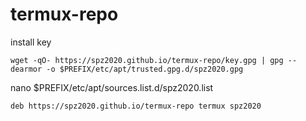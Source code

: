 # termux-repo
install key
```
wget -qO- https://spz2020.github.io/termux-repo/key.gpg | gpg --dearmor -o $PREFIX/etc/apt/trusted.gpg.d/spz2020.gpg 
```
nano $PREFIX/etc/apt/sources.list.d/spz2020.list
```
deb https://spz2020.github.io/termux-repo termux spz2020
```
